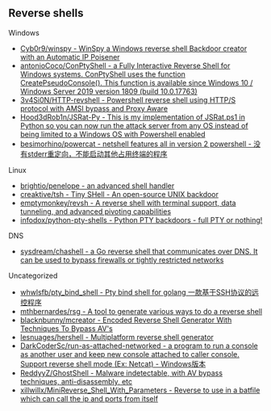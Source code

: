 ## Reverse shells

Windows

* [Cyb0r9/winspy - WinSpy a Windows reverse shell Backdoor creator with an Automatic IP Poisener](https://github.com/Cyb0r9/winspy)
* [antonioCoco/ConPtyShell - a Fully Interactive Reverse Shell for Windows systems. ConPtyShell uses the function CreatePseudoConsole(). This function is available since Windows 10 / Windows Server 2019 version 1809 (build 10.0.17763)](https://github.com/antonioCoco/ConPtyShell)
* [3v4Si0N/HTTP-revshell - Powershell reverse shell using HTTP/S protocol with AMSI bypass and Proxy Aware](https://github.com/3v4Si0N/HTTP-revshell)
* [Hood3dRob1n/JSRat-Py - This is my implementation of JSRat.ps1 in Python so you can now run the attack server from any OS instead of being limited to a Windows OS with Powershell enabled](https://github.com/Hood3dRob1n/JSRat-Py)
* [besimorhino/powercat - netshell features all in version 2 powershell - 没有stderr重定向，不能启动其他占用终端的程序](https://github.com/besimorhino/powercat)

Linux

* [brightio/penelope - an advanced shell handler](https://github.com/brightio/penelope)
* [creaktive/tsh - Tiny SHell - An open-source UNIX backdoor](https://github.com/creaktive/tsh)
* [emptymonkey/revsh - A reverse shell with terminal support, data tunneling, and advanced pivoting capabilities](https://github.com/emptymonkey/revsh)
* [infodox/python-pty-shells - Python PTY backdoors - full PTY or nothing!](https://github.com/infodox/python-pty-shells)

DNS

* [sysdream/chashell - a Go reverse shell that communicates over DNS. It can be used to bypass firewalls or tightly restricted networks](https://github.com/sysdream/chashell)

Uncategorized

* [whwlsfb/pty_bind_shell - Pty bind shell for golang 一款基于SSH协议的远控程序](https://github.com/whwlsfb/pty_bind_shell)
* [mthbernardes/rsg - A tool to generate various ways to do a reverse shell](https://github.com/mthbernardes/rsg)
* [blacknbunny/mcreator - Encoded Reverse Shell Generator With Techniques To Bypass AV's](https://github.com/blacknbunny/mcreator)
* [lesnuages/hershell - Multiplatform reverse shell generator](https://github.com/lesnuages/hershell)
* [DarkCoderSc/run-as-attached-networked - a program to run a console as another user and keep new console attached to caller console. Support reverse shell mode (Ex: Netcat) - Windows版本](https://github.com/DarkCoderSc/run-as-attached-networked)
* [ReddyyZ/GhostShell - Malware indetectable, with AV bypass techniques, anti-disassembly, etc](https://github.com/ReddyyZ/GhostShell)
* [xillwillx/MiniReverse_Shell_With_Parameters - Reverse to use in a batfile which can call the ip and ports from itself](https://github.com/xillwillx/MiniReverse_Shell_With_Parameters)
